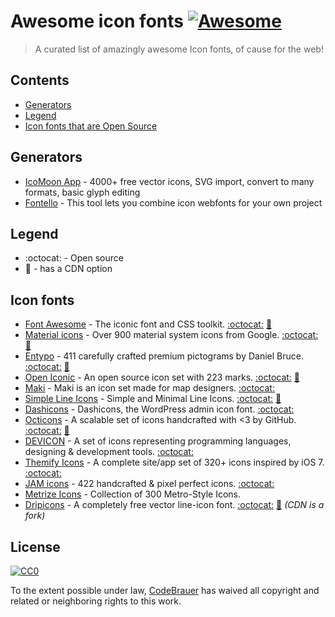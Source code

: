# Awesome icon fonts [![Awesome](https://cdn.rawgit.com/sindresorhus/awesome/d7305f38d29fed78fa85652e3a63e154dd8e8829/media/badge.svg)](https://github.com/sindresorhus/awesome)
> A curated list of amazingly awesome Icon fonts, of cause for the web!

## Contents

- [Generators](#generators)
- [Legend](#legend)
- [Icon fonts that are Open Source](#icon-fonts-that-are-open-source)


## Generators

- [IcoMoon App](https://icomoon.io/app) - 4000+ free vector icons, SVG import, convert to many formats, basic glyph editing
- [Fontello](http://fontello.com/) - This tool lets you combine icon webfonts for your own project

## Legend

- :octocat: - Open source
- :rocket: - has a CDN option

## Icon fonts

- [Font Awesome](http://fontawesome.io/) - The iconic font and CSS toolkit. [:octocat:](https://github.com/FortAwesome/Font-Awesome) [:rocket:](https://cdnjs.com/libraries/font-awesome)
- [Material icons](https://material.io/icons/) - Over 900 material system icons from Google. [:octocat:](https://github.com/google/material-design-icons) [:rocket:](http://google.github.io/material-design-icons/#icon-font-for-the-web)
- [Entypo](http://www.entypo.com/) - 411 carefully crafted premium pictograms by Daniel Bruce. [:octocat:](https://github.com/danielbruce/entypo) [:rocket:](https://cdnjs.com/libraries/entypo)
- [Open Iconic](https://useiconic.com/open) - An open source icon set with 223 marks. [:octocat:](https://github.com/iconic/open-iconic) [:rocket:](https://cdnjs.com/libraries/open-iconic)
- [Maki](https://www.mapbox.com/maki-icons/) - Maki is an icon set made for map designers. [:octocat:](https://github.com/mapbox/maki)
- [Simple Line Icons](http://simplelineicons.com/) - Simple and Minimal Line Icons. [:octocat:](https://github.com/thesabbir/simple-line-icons/) [:rocket:](https://cdnjs.com/libraries/simple-line-icons)
- [Dashicons](https://developer.wordpress.org/resource/dashicons/) - Dashicons, the WordPress admin icon font. [:octocat:](https://github.com/WordPress/dashicons)
- [Octicons](https://octicons.github.com/) - A scalable set of icons handcrafted with <3 by GitHub. [:octocat:](https://github.com/primer/octicons) [:rocket:](https://cdnjs.com/libraries/octicons)
- [DEVICON](http://konpa.github.io/devicon/) - A set of icons representing programming languages, designing & development tools. [:octocat:](https://github.com/konpa/devicon/)
- [Themify Icons](http://themify.me/themify-icons) - A complete site/app set of 320+ icons inspired by iOS 7. [:octocat:](https://github.com/lykmapipo/themify-icons)
- [JAM icons](http://jam-icons.com/) - 422 handcrafted & pixel perfect icons. [:octocat:](https://github.com/michaelampr/jam)
- [Metrize Icons](http://www.alessioatzeni.com/metrize-icons/) - Collection of 300 Metro-Style Icons.
- [Dripicons](http://demo.amitjakhu.com/dripicons/) - A completely free vector line-icon font. [:octocat:](https://github.com/amitjakhu/dripicons) [:rocket:](https://www.jsdelivr.com/package/npm/dripicons) _(CDN is a fork)_


## License

[![CC0](http://mirrors.creativecommons.org/presskit/buttons/88x31/svg/cc-zero.svg)](https://creativecommons.org/publicdomain/zero/1.0/)

To the extent possible under law, [CodeBrauer](https://github.com/CodeBrauer) has waived all copyright and related or neighboring rights to this work.
